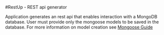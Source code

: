 #RestUp - REST api generator

Application generates an rest api that enables interaction with a MongoDB database.
User must provide only the mongoose models to be saved in the database.  For more information on model creation see <a href ="http://mongoosejs.com/docs/guide.html" target ="_blank">Mongoose Guide</a>